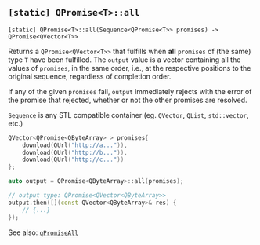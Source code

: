 ## `[static] QPromise<T>::all`

```
[static] QPromise<T>::all(Sequence<QPromise<T>> promises) -> QPromise<QVector<T>>
```

Returns a `QPromise<QVector<T>>` that fulfills when **all** `promises` of (the same) type `T` have been fulfilled. The `output` value is a vector containing all the values of `promises`, in the same order, i.e., at the respective positions to the original sequence, regardless of completion order.

If any of the given `promises` fail, `output` immediately rejects with the error of the promise that rejected, whether or not the other promises are resolved.

`Sequence` is any STL compatible container (eg. `QVector`, `QList`, `std::vector`, etc.)

```cpp
QVector<QPromise<QByteArray> > promises{
    download(QUrl("http://a...")),
    download(QUrl("http://b...")),
    download(QUrl("http://c..."))
};

auto output = QPromise<QByteArray>::all(promises);

// output type: QPromise<QVector<QByteArray>>
output.then([](const QVector<QByteArray>& res) {
    // {...}
});
```

See also: [`qPromiseAll`](../helpers/qpromiseall.md)

